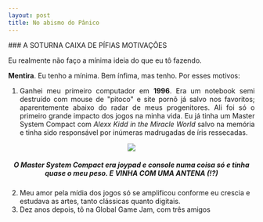 ```yaml
---
layout: post
title: No abismo do Pânico
---
```

<div style="text-align: justify">
### A SOTURNA CAIXA DE PÍFIAS MOTIVAÇÕES

Eu realmente não faço a mínima ideia do que eu tô fazendo.

**Mentira**. Eu tenho a mínima. Bem ínfima, mas tenho. Por esses motivos:

1. Ganhei meu primeiro computador em **1996**. Era um notebook semi destruído com mouse de "pitoco" e site pornô já salvo nos favoritos; aparentemente abaixo do radar de meus progenitores. Ali foi só o primeiro grande impacto dos jogos na minha vida. Eu já tinha um Master System Compact com _Alexx Kidd in the Miracle World_ salvo na memória e tinha sido responsável por inúmeras madrugadas de íris ressecadas. 
</div> <div title="master system compact" style="text-align:center"><img src ="http://www.obsolete-tears.com/photos/sega-mssc.jpg/"/><h5>O Master System Compact era joypad e console numa coisa só e tinha quase o meu peso. E VINHA COM UMA ANTENA (!?)</div> 


2. Meu amor pela mídia dos jogos só se amplificou conforme eu crescia e estudava as artes, tanto clássicas quanto digitais.  
3. Dez anos depois, tô na Global Game Jam, com três amigos
